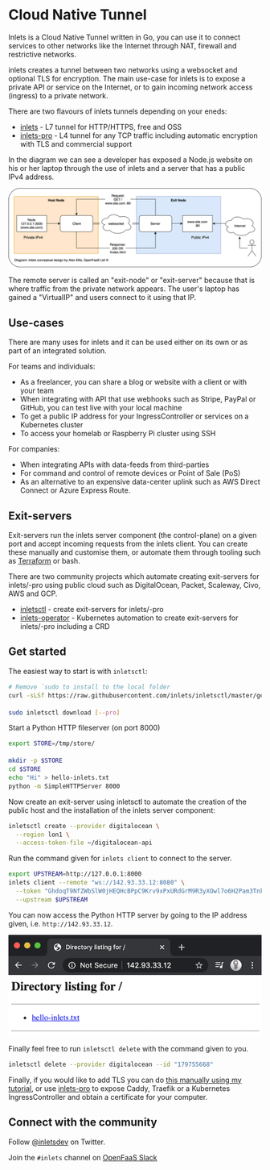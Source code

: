 # Cloud Native Tunnel

Inlets is a Cloud Native Tunnel written in Go, you can use it to connect services to other networks like the Internet through NAT, firewall and restrictive networks.

inlets creates a tunnel between two networks using a websocket and optional TLS for encryption. The main use-case for inlets is to expose a private API or service on the Internet, or to gain incoming network access (ingress) to a private network.

There are two flavours of inlets tunnels depending on your eneds:

* [inlets](https://github.com/inlets/inlets) - L7 tunnel for HTTP/HTTPS, free and OSS
* [inlets-pro](https://github.com/inlets/inlets-pro) - L4 tunnel for any TCP traffic including automatic encryption with TLS and commercial support

In the diagram we can see a developer has exposed a Node.js website on his or her laptop through the use of inlets and a server that has a public IPv4 address.

![Conceptual diagram for inlets](images/conceptual.png)

The remote server is called an "exit-node" or "exit-server" because that is where traffic from the private network appears. The user's laptop has gained a "VirtualIP" and users connect to it using that IP.

## Use-cases

There are many uses for inlets and it can be used either on its own or as part of an integrated solution. 

For teams and individuals:

* As a freelancer, you can share a blog or website with a client or with your team
* When integrating with API that use webhooks such as Stripe, PayPal or GitHub, you can test live with your local machine
* To get a public IP address for your IngressController or services on a Kubernetes cluster
* To access your homelab or Raspberry Pi cluster using SSH

For companies:

* When integrating APIs with data-feeds from third-parties
* For command and control of remote devices or Point of Sale (PoS)
* As an alternative to an expensive data-center uplink such as AWS Direct Connect or Azure Express Route.

## Exit-servers

Exit-servers run the inlets server component (the control-plane) on a given port and accept incoming requests from the inlets client. You can create these manually and customise them, or automate them through tooling such as [Terraform](https://www.terraform.io) or bash.

There are two community projects which automate creating exit-servers for inlets/-pro using public cloud such as DigitalOcean, Packet, Scaleway, Civo, AWS and GCP.

* [inletsctl](https://github.com/inlets/inletsctl)  - create exit-servers for inlets/-pro
* [inlets-operator](https://github.com/inlets/inlets-operator) - Kubernetes automation to create exit-servers for inlets/-pro including a CRD

## Get started

The easiest way to start is with `inletsctl`:

```bash
# Remove `sudo to install to the local folder
curl -sLSf https://raw.githubusercontent.com/inlets/inletsctl/master/get.sh | sudo sh

sudo inletsctl download [--pro]
```

Start a Python HTTP fileserver (on port 8000)

```sh
export STORE=/tmp/store/

mkdir -p $STORE
cd $STORE
echo "Hi" > hello-inlets.txt
python -m SimpleHTTPServer 8000
```

Now create an exit-server using inletsctl to automate the creation of the public host and the installation of the inlets server component:

```sh
inletsctl create --provider digitalocean \
  --region lon1 \
  --access-token-file ~/digitalocean-api
```

Run the command given for `inlets client` to connect to the server.

```sh
export UPSTREAM=http://127.0.0.1:8000
inlets client --remote "ws://142.93.33.12:8080" \
  --token "GhdoqT9NfZWbSlW0jHEQHcBPpC9Krv9xPxURdGrM9R3yXOwl7o6H2Pam3TnkMGNx" \
  --upstream $UPSTREAM
```

You can now access the Python HTTP server by going to the IP address given, i.e. `http://142.93.33.12`.

![Python example server](images/python-example-server.png)

Finally feel free to run `inletsctl delete` with the command given to you.

```sh
inletsctl delete --provider digitalocean --id "179755668"
```

Finally, if you would like to add TLS you can do [this manually using my tutorial](https://blog.alexellis.io/https-inlets-local-endpoints/), or use [inlets-pro](https://github.com/inlets/inlets-pro) to expose Caddy, Traefik or a Kubernetes IngressController and obtain a certificate for your computer.

## Connect with the community

Follow [@inletsdev](https://twitter.com/inletsdev) on Twitter.

Join the `#inlets` channel on [OpenFaaS Slack](https://slack.openfaas.io/)
